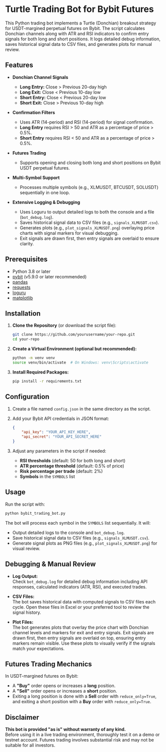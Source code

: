 # Turtle Trading Bot for Bybit Futures

This Python trading bot implements a Turtle (Donchian) breakout strategy for USDT-margined perpetual futures on Bybit. The script calculates Donchian channels along with ATR and RSI indicators to confirm entry signals for both long and short positions. It logs detailed debug information, saves historical signal data to CSV files, and generates plots for manual review.

## Features

- **Donchian Channel Signals**
  - **Long Entry:** Close > Previous 20-day high  
  - **Long Exit:** Close < Previous 10-day low  
  - **Short Entry:** Close < Previous 20-day low  
  - **Short Exit:** Close > Previous 10-day high

- **Confirmation Filters**
  - Uses ATR (14-period) and RSI (14-period) for signal confirmation.
  - **Long Entry** requires RSI > 50 and ATR as a percentage of price > 0.5%.
  - **Short Entry** requires RSI < 50 and ATR as a percentage of price > 0.5%.

- **Futures Trading**
  - Supports opening and closing both long and short positions on Bybit USDT perpetual futures.

- **Multi-Symbol Support**
  - Processes multiple symbols (e.g., XLMUSDT, BTCUSDT, SOLUSDT) sequentially in one loop.

- **Extensive Logging & Debugging**
  - Uses Loguru to output detailed logs to both the console and a file (`bot_debug.log`).
  - Saves historical signal data to CSV files (e.g., `signals_XLMUSDT.csv`).
  - Generates plots (e.g., `plot_signals_XLMUSDT.png`) overlaying price charts with signal markers for visual debugging.
  - Exit signals are drawn first, then entry signals are overlaid to ensure clarity.

## Prerequisites

- Python 3.8 or later
- [pybit](https://github.com/bybit-exchange/pybit) (v5.9.0 or later recommended)
- [pandas](https://pandas.pydata.org/)
- [requests](https://docs.python-requests.org/)
- [loguru](https://github.com/Delgan/loguru)
- [matplotlib](https://matplotlib.org/)

## Installation

1. **Clone the Repository** (or download the script file):

   ```bash
   git clone https://github.com/yourusername/your-repo.git
   cd your-repo
   ```

2. **Create a Virtual Environment (optional but recommended):**

   ```bash
   python -m venv venv
   source venv/bin/activate  # On Windows: venv\Scripts\activate
   ```

3. **Install Required Packages:**

   ```bash
   pip install -r requirements.txt
   ```

## Configuration

1. Create a file named `config.json` in the same directory as the script.
2. Add your Bybit API credentials in JSON format:

   ```json
   {
       "api_key": "YOUR_API_KEY_HERE",
       "api_secret": "YOUR_API_SECRET_HERE"
   }
   ```

3. Adjust any parameters in the script if needed:
   - **RSI thresholds** (default: 50 for both long and short)
   - **ATR percentage threshold** (default: 0.5% of price)
   - **Risk percentage per trade** (default: 2%)
   - **Symbols** in the `SYMBOLS` list

## Usage

Run the script with:

   ```bash
   python bybit_trading_bot.py
   ```

The bot will process each symbol in the `SYMBOLS` list sequentially. It will:

- Output detailed logs to the console and `bot_debug.log`.
- Save historical signal data to CSV files (e.g., `signals_XLMUSDT.csv`).
- Generate signal plots as PNG files (e.g., `plot_signals_XLMUSDT.png`) for visual review.

## Debugging & Manual Review

- **Log Output:**  
  Check `bot_debug.log` for detailed debug information including API responses, calculated indicators (ATR, RSI), and executed trades.

- **CSV Files:**  
  The bot saves historical data with computed signals to CSV files each cycle. Open these files in Excel or your preferred tool to review the signal history.

- **Plot Files:**  
  The bot generates plots that overlay the price chart with Donchian channel levels and markers for exit and entry signals. Exit signals are drawn first, then entry signals are overlaid on top, ensuring entry markers remain visible. Use these plots to visually verify if the signals match your expectations.

## Futures Trading Mechanics

In USDT-margined futures on Bybit:
- A **"Buy"** order opens or increases a **long** position.
- A **"Sell"** order opens or increases a **short** position.
- Exiting a long position is done with a **Sell** order with `reduce_only=True`, and exiting a short position with a **Buy** order with `reduce_only=True`.

## Disclaimer

**This bot is provided "as is" without warranty of any kind.**  
Before using it in a live trading environment, thoroughly test it on a demo or testnet account. Futures trading involves substantial risk and may not be suitable for all investors.

